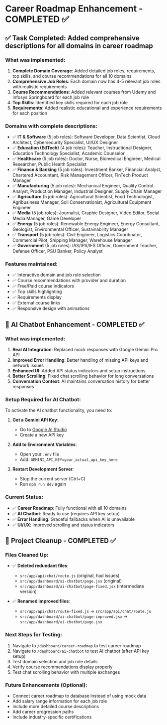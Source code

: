 # Career Roadmap Enhancement - COMPLETED ✅

## ✅ Task Completed: Added comprehensive descriptions for all domains in career roadmap

### What was implemented:
1. **Complete Domain Coverage**: Added detailed job roles, requirements, top skills, and course recommendations for all 10 domains
2. **Comprehensive Job Roles**: Each domain now has 4-5 relevant job roles with realistic requirements
3. **Course Recommendations**: Added relevant courses from Udemy and Infosys Springboard for each job role
4. **Top Skills**: Identified key skills required for each job role
5. **Requirements**: Added realistic educational and experience requirements for each position

### Domains with complete descriptions:
- ✅ **IT & Software** (5 job roles): Software Developer, Data Scientist, Cloud Architect, Cybersecurity Specialist, UI/UX Designer
- ✅ **Education (EdTech)** (4 job roles): Teacher, Instructional Designer, Education Technology Specialist, Academic Counselor
- ✅ **Healthcare** (5 job roles): Doctor, Nurse, Biomedical Engineer, Medical Researcher, Public Health Specialist
- ✅ **Finance & Banking** (5 job roles): Investment Banker, Financial Analyst, Chartered Accountant, Risk Management Officer, FinTech Product Manager
- ✅ **Manufacturing** (5 job roles): Mechanical Engineer, Quality Control Analyst, Production Manager, Industrial Designer, Supply Chain Manager
- ✅ **Agriculture** (5 job roles): Agricultural Scientist, Food Technologist, Agribusiness Manager, Soil Conservationist, Agricultural Equipment Engineer
- ✅ **Media** (5 job roles): Journalist, Graphic Designer, Video Editor, Social Media Manager, Game Developer
- ✅ **Energy** (5 job roles): Renewable Energy Engineer, Energy Consultant, Geologist, Environmental Officer, Sustainability Manager
- ✅ **Transport** (5 job roles): Civil Engineer, Logistics Coordinator, Commercial Pilot, Shipping Manager, Warehouse Manager
- ✅ **Government** (5 job roles): IAS/IPS/IFS Officer, Government Teacher, Defense Officer, PSU Banker, Policy Analyst

### Features maintained:
- ✅ Interactive domain and job role selection
- ✅ Course recommendations with provider and duration
- ✅ Free/Paid course indicators
- ✅ Top skills highlighting
- ✅ Requirements display
- ✅ External course links
- ✅ Responsive design with animations

## 🔧 AI Chatbot Enhancement - COMPLETED ✅

### What was implemented:
1. **Real AI Integration**: Replaced mock responses with Google Gemini Pro API
2. **Improved Error Handling**: Better handling of missing API keys and network issues
3. **Enhanced UI**: Added API status indicators and setup instructions
4. **Better Scrolling**: Fixed chat scrolling behavior for long conversations
5. **Conversation Context**: AI maintains conversation history for better responses

### Setup Required for AI Chatbot:
To activate the AI chatbot functionality, you need to:

1. **Get a Gemini API Key**:
   - Go to [Google AI Studio](https://makersuite.google.com/app/apikey)
   - Create a new API key

2. **Add to Environment Variables**:
   - Open your `.env` file
   - Add: `GEMINI_API_KEY=your_actual_api_key_here`

3. **Restart Development Server**:
   - Stop the current server (Ctrl+C)
   - Run `npm run dev` again

### Current Status:
- ✅ **Career Roadmap**: Fully functional with all 10 domains
- ✅ **AI Chatbot**: Ready to use (requires API key setup)
- ✅ **Error Handling**: Graceful fallbacks when AI is unavailable
- ✅ **UI/UX**: Improved scrolling and status indicators

## 🧹 Project Cleanup - COMPLETED ✅

### Files Cleaned Up:
- ✅ **Deleted redundant files**:
  - `src/app/api/chat/route.js` (original, had issues)
  - `src/app/dashboard/ai-chatbot/page.jsx` (original)
  - `src/app/dashboard/ai-chatbot/page-fixed.jsx` (intermediate version)

- ✅ **Renamed improved files**:
  - `src/app/api/chat/route-fixed.js` → `src/app/api/chat/route.js`
  - `src/app/dashboard/ai-chatbot/page-improved.jsx` → `src/app/dashboard/ai-chatbot/page.jsx`

### Next Steps for Testing:
1. Navigate to `/dashboard/career-roadmap` to test career roadmap
2. Navigate to `/dashboard/ai-chatbot` to test AI chatbot (after API key setup)
3. Test domain selection and job role details
4. Verify course recommendations display properly
5. Test chat scrolling behavior with multiple exchanges

### Future Enhancements (Optional):
- Connect career roadmap to database instead of using mock data
- Add salary range information for each job role
- Include more detailed course descriptions
- Add career progression paths
- Include industry-specific certifications
